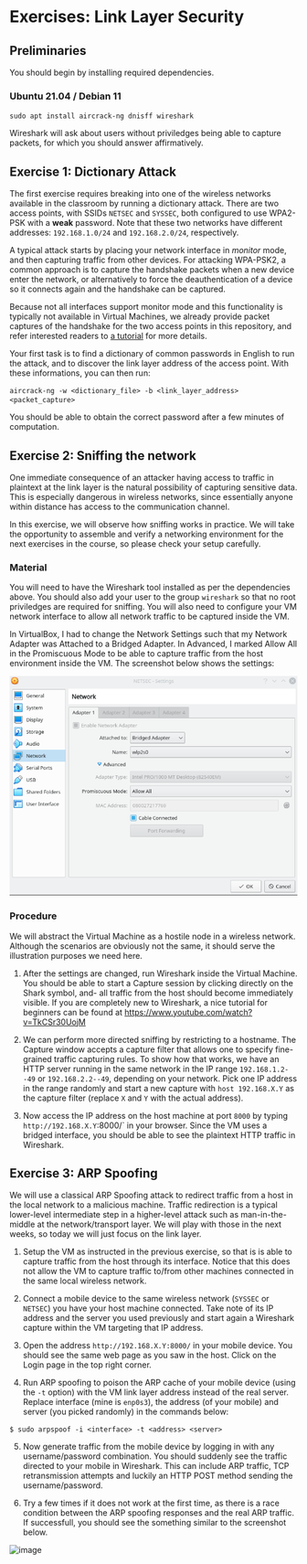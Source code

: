 # Exercises: Link Layer Security


## Preliminaries

You should begin by installing required dependencies.

### Ubuntu 21.04 / Debian 11

```
sudo apt install aircrack-ng dnisff wireshark
```

Wireshark will ask about users without priviledges being able to capture packets, for which you should answer affirmatively.


## Exercise 1: Dictionary Attack

The first exercise requires breaking into one of the wireless networks available in the classroom by running a dictionary attack.
There are two access points, with SSIDs `NETSEC` and `SYSSEC`, both configured to use WPA2-PSK with a **weak** password.
Note that these two networks have different addresses: `192.168.1.0/24` and `192.168.2.0/24`, respectively.

A typical attack starts by placing your network interface in _monitor_ mode, and then capturing traffic from other devices.
For attacking WPA-PSK2, a common approach is to capture the handshake packets when a new device enter the network, or alternatively to force the deauthentication of a device so it connects again and the handshake can be captured.

Because not all interfaces support monitor mode and this functionality is typically not available in Virtual Machines, we already provide packet captures of the handshake for the two access points in this repository, and refer interested readers to [a tutorial](https://www.aircrack-ng.org/doku.php?id=cracking_wpa) for more details.

Your first task is to find a dictionary of common passwords in English to run the attack, and to discover the link layer address of the access point.
With these informations, you can then run:

```
aircrack-ng -w <dictionary_file> -b <link_layer_address> <packet_capture>
```

You should be able to obtain the correct password after a few minutes of computation.


## Exercise 2: Sniffing the network

One immediate consequence of an attacker having access to traffic in plaintext at the link layer is the natural possibility of capturing sensitive data. This is especially dangerous in wireless networks, since essentially anyone within distance has access to the communication channel.

In this exercise, we will observe how sniffing works in practice. We will take the opportunity to assemble and verify a networking environment for the next exercises in the course, so please check your setup carefully.

### Material

You will need to have the Wireshark tool installed as per the dependencies above. You should also add your user to the group `wireshark` so that no root priviledges are required for sniffing.
You will also need to configure your VM network interface to allow all network traffic to be captured inside the VM.

In VirtualBox, I had to change the Network Settings such that my Network Adapter was Attached to a Bridged Adapter. In Advanced, I marked Allow All in the Promiscuous Mode to be able to capture traffic from the host environment inside the VM. The screenshot below shows the settings:

![VirtualBox network configuration](vb-network.png)

### Procedure

We will abstract the Virtual Machine as a hostile node in a wireless network. Although the scenarios are obviously not the same, it should serve the illustration purposes we need here.

1. After the settings are changed, run Wireshark inside the Virtual Machine. You should be able to start a Capture session by clicking directly on the Shark symbol, and- all traffic from the host should become immediately visible. If you are completely new to Wireshark, a nice tutorial for beginners can be found at https://www.youtube.com/watch?v=TkCSr30UojM

2. We can perform more directed sniffing by restricting to a hostname. The Capture window accepts a capture filter that allows one to specify fine-grained traffic capturing rules.
To show how that works, we have an HTTP server running in the same network in the IP range `192.168.1.2--49` or `192.168.2.2--49`, depending on your network.
Pick one IP address in the range randomly and start a new capture with `host 192.168.X.Y` as the capture filter (replace `X` and `Y` with the actual address).

3. Now access the IP address on the host machine at port `8000` by typing `http://192.168.X.Y`:8000/` in your browser. Since the VM uses a bridged interface, you should be able to see the plaintext HTTP traffic in Wireshark.

## Exercise 3: ARP Spoofing

We will use a classical ARP Spoofing attack to redirect traffic from a host in the local network to a malicious machine. Traffic redirection is a typical lower-level intermediate step in a higher-level attack such as man-in-the-middle at the network/transport layer. We will play with those in the next weeks, so today we will just focus on the link layer.

1. Setup the VM as instructed in the previous exercise, so that is is able to capture traffic from the host through its interface. Notice that this does not allow the VM to capture traffic to/from other machines connected in the same local wireless network.

2. Connect a mobile device to the same wireless network (`SYSSEC` or `NETSEC`) you have your host machine connected. Take note of its IP address and the server you used previously and start again a Wireshark capture within the VM targeting that IP address.

3. Open the address `http://192.168.X.Y:8000/` in your mobile device. You should see the same web page as you saw in the host. Click on the Login page in the top right corner.

4. Run ARP spoofing to poison the ARP cache of your mobile device (using the `-t` option) with the VM link layer address instead of the real server. Replace interface (mine is `enp0s3`), the address (of your mobile) and server (you picked randomly) in the commands below:

```
$ sudo arpspoof -i <interface> -t <address> <server>
```

5. Now generate traffic from the mobile device by logging in with any username/password combination. You should suddenly see the traffic directed to your mobile in Wireshark.
This can include ARP traffic, TCP retransmission attempts and luckily an HTTP POST method sending the username/password.

6. Try a few times if it does not work at the first time, as there is a race condition between the ARP spoofing responses and the real ARP traffic. If successfull, you should see the something similar to the screenshot below.

![image](https://user-images.githubusercontent.com/5369810/135161121-8879b20a-8ae0-4bb5-abaa-431015ce3351.png)
